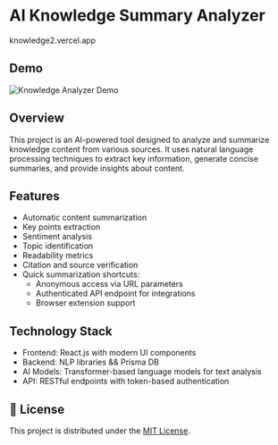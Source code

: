 # AI Knowledge Summary Analyzer

knowledge2.vercel.app

## Demo

![Knowledge Analyzer Demo](knowledge.gif)

## Overview
This project is an AI-powered tool designed to analyze and summarize knowledge content from various sources. It uses natural language processing techniques to extract key information, generate concise summaries, and provide insights about content.

## Features
- Automatic content summarization
- Key points extraction
- Sentiment analysis
- Topic identification
- Readability metrics
- Citation and source verification
- Quick summarization shortcuts:
  - Anonymous access via URL parameters
  - Authenticated API endpoint for integrations
  - Browser extension support

## Technology Stack
- Frontend: React.js with modern UI components
- Backend: NLP libraries && Prisma DB
- AI Models: Transformer-based language models for text analysis
- API: RESTful endpoints with token-based authentication

## 📜 License
This project is distributed under the [MIT License](https://opensource.org/license/mit).
